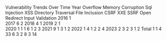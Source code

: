 Vulnerability Trends Over Time
Year	Overflow	Memory Corruption	Sql Injection	XSS	Directory Traversal	File Inclusion	CSRF	XXE	SSRF	Open Redirect	Input Validation
2016				1							
2017			                                    	6						                                                                     	2
2018				                                    4					                                                                    		1
2019			                        2	            1							
2020	1          	1	              1	            6            	1				                            2		                            3
2021				                                    9	            1	          3			                  1		                            2 
2022			                        1	            4	            1				                            2	       2                      4
2023			                                    	2	            3	                        	2	      3        1	                    2
Total	      1	     1	            4	           33	            6	          3	              2		    8        3	                   14
